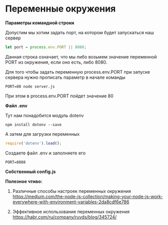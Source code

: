# Переменные окружения

**Параметры командной строки**

Допустим мы хотим задать порт, на котором будет запускаться наш сервер

```js
let port = process.env.PORT || 8080;
```

Данная строка означает, что мы либо возьмем значение переменной PORT из окружения, если оно есть, либо 8080.

Для того чтобы задать переменную process.env.PORT при запуске сервера нужно прописать параметр в начале команды

```
PORT=80 node server.js
```

При этом в process.env.PORT пойдет значение 80

**Файл .env**

Тут нам понадобится модуль dotenv

```
npm install dotenv --save
```

А затем для загрузки переменных 
```js
require('dotenv').load();
```

Создаете файл .env и заполняете его

```text
PORT=8080
```

**Собственный config.js**


**Полезное чтиво:**

1. Различные способы настроек переменных окружения https://medium.com/the-node-js-collection/making-your-node-js-work-everywhere-with-environment-variables-2da8cdf6e786

2. Эффективное использование переменных окружения
https://habr.com/ru/company/ruvds/blog/345724/